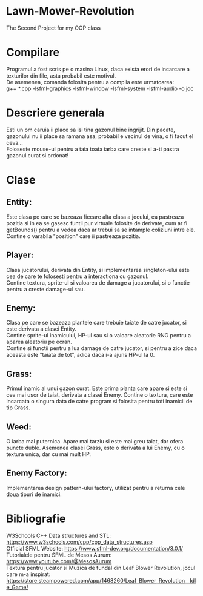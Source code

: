 # Lawn-Mower-Revolution
The Second Project for my OOP class

# Compilare
Programul a fost scris pe o masina Linux, daca exista erori de incarcare a texturilor din file, asta probabil este motivul.  
De asemenea, comanda folosita pentru a compila este urmatoarea:  
g++ *.cpp -lsfml-graphics -lsfml-window -lsfml-system -lsfml-audio -o joc

# Descriere generala
Esti un om caruia ii place sa isi tina gazonul bine ingrijit. Din pacate, gazonului nu ii place sa ramana asa, probabil e vecinul de vina, o fi facut el ceva...  
Foloseste mouse-ul pentru a taia toata iarba care creste si a-ti pastra gazonul curat si ordonat!  

# Clase
## Entity:  
Este clasa pe care se bazeaza fiecare alta clasa a jocului, ea pastreaza pozitia si in ea se gasesc funtii pur virtuale folosite de derivate, cum ar fi getBounds() pentru a vedea daca ar trebui sa se intample coliziuni intre ele.  
Contine o varabila "position" care ii pastreaza pozitia.

## Player:  
Clasa jucatorului, derivata din Entity, si implementarea singleton-ului este cea de care te folosesti pentru a interactiona cu gazonul.  
Contine textura, sprite-ul si valoarea de damage a jucatorului, si o functie pentru a creste damage-ul sau.

## Enemy:
Clasa pe care se bazeaza plantele care trebuie taiate de catre jucator, si este derivata a clasei Entity.  
Contine sprite-ul inamicului, HP-ul sau si o valoare aleatorie RNG pentru a aparea aleatoriu pe ecran.  
Contine si functii pentru a lua damage de catre jucator, si pentru a zice daca aceasta este "taiata de tot", adica daca i-a ajuns HP-ul la 0.

## Grass:
Primul inamic al unui gazon curat. Este prima planta care apare si este si cea mai usor de taiat, derivata a clasei Enemy.
Contine o textura, care este incarcata o singura data de catre program si folosita pentru toti inamicii de tip Grass.

## Weed:
O iarba mai puternica. Apare mai tarziu si este mai greu taiat, dar ofera puncte duble.
Asemenea clasei Grass, este o derivata a lui Enemy, cu o textura unica, dar cu mai mult HP.

## Enemy Factory:
Implementarea design pattern-ului factory, utilizat pentru a returna cele doua tipuri de inamici.


# Bibliografie
W3Schools C++ Data structures and STL: https://www.w3schools.com/cpp/cpp_data_structures.asp  
Official SFML Website: https://www.sfml-dev.org/documentation/3.0.1/  
Tutorialele pentru SFML de Mesos Aurum: https://www.youtube.com/@MesosAurum  
Textura pentru jucator si Muzica de fundal din Leaf Blower Revolution, jocul care m-a inspirat: https://store.steampowered.com/app/1468260/Leaf_Blower_Revolution__Idle_Game/  

